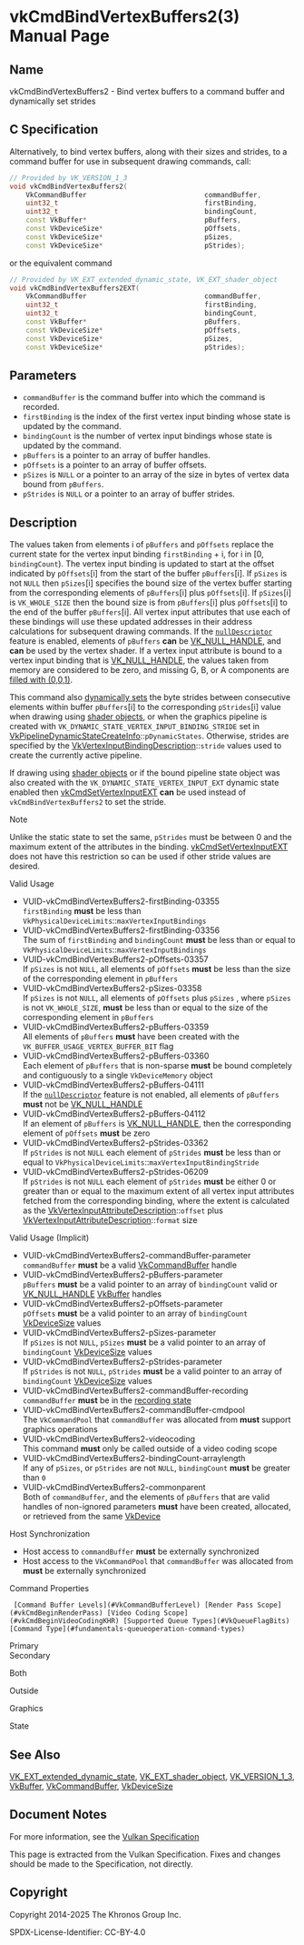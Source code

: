 # vkCmdBindVertexBuffers2(3) Manual Page

## Name

vkCmdBindVertexBuffers2 - Bind vertex buffers to a command buffer and dynamically set strides



## [](#_c_specification)C Specification

Alternatively, to bind vertex buffers, along with their sizes and strides, to a command buffer for use in subsequent drawing commands, call:

```c++
// Provided by VK_VERSION_1_3
void vkCmdBindVertexBuffers2(
    VkCommandBuffer                             commandBuffer,
    uint32_t                                    firstBinding,
    uint32_t                                    bindingCount,
    const VkBuffer*                             pBuffers,
    const VkDeviceSize*                         pOffsets,
    const VkDeviceSize*                         pSizes,
    const VkDeviceSize*                         pStrides);
```

or the equivalent command

```c++
// Provided by VK_EXT_extended_dynamic_state, VK_EXT_shader_object
void vkCmdBindVertexBuffers2EXT(
    VkCommandBuffer                             commandBuffer,
    uint32_t                                    firstBinding,
    uint32_t                                    bindingCount,
    const VkBuffer*                             pBuffers,
    const VkDeviceSize*                         pOffsets,
    const VkDeviceSize*                         pSizes,
    const VkDeviceSize*                         pStrides);
```

## [](#_parameters)Parameters

- `commandBuffer` is the command buffer into which the command is recorded.
- `firstBinding` is the index of the first vertex input binding whose state is updated by the command.
- `bindingCount` is the number of vertex input bindings whose state is updated by the command.
- `pBuffers` is a pointer to an array of buffer handles.
- `pOffsets` is a pointer to an array of buffer offsets.
- `pSizes` is `NULL` or a pointer to an array of the size in bytes of vertex data bound from `pBuffers`.
- `pStrides` is `NULL` or a pointer to an array of buffer strides.

## [](#_description)Description

The values taken from elements i of `pBuffers` and `pOffsets` replace the current state for the vertex input binding `firstBinding` + i, for i in \[0, `bindingCount`). The vertex input binding is updated to start at the offset indicated by `pOffsets`\[i] from the start of the buffer `pBuffers`\[i]. If `pSizes` is not `NULL` then `pSizes`\[i] specifies the bound size of the vertex buffer starting from the corresponding elements of `pBuffers`\[i] plus `pOffsets`\[i]. If `pSizes`\[i] is `VK_WHOLE_SIZE` then the bound size is from `pBuffers`\[i] plus `pOffsets`\[i] to the end of the buffer `pBuffers`\[i]. All vertex input attributes that use each of these bindings will use these updated addresses in their address calculations for subsequent drawing commands. If the [`nullDescriptor`](https://registry.khronos.org/vulkan/specs/latest/html/vkspec.html#features-nullDescriptor) feature is enabled, elements of `pBuffers` **can** be [VK\_NULL\_HANDLE](https://registry.khronos.org/vulkan/specs/latest/man/html/VK_NULL_HANDLE.html), and **can** be used by the vertex shader. If a vertex input attribute is bound to a vertex input binding that is [VK\_NULL\_HANDLE](https://registry.khronos.org/vulkan/specs/latest/man/html/VK_NULL_HANDLE.html), the values taken from memory are considered to be zero, and missing G, B, or A components are [filled with (0,0,1)](#fxvertex-input-extraction).

This command also [dynamically sets](https://registry.khronos.org/vulkan/specs/latest/html/vkspec.html#pipelines-dynamic-state) the byte strides between consecutive elements within buffer `pBuffers`\[i] to the corresponding `pStrides`\[i] value when drawing using [shader objects](https://registry.khronos.org/vulkan/specs/latest/html/vkspec.html#shaders-objects), or when the graphics pipeline is created with `VK_DYNAMIC_STATE_VERTEX_INPUT_BINDING_STRIDE` set in [VkPipelineDynamicStateCreateInfo](https://registry.khronos.org/vulkan/specs/latest/man/html/VkPipelineDynamicStateCreateInfo.html)::`pDynamicStates`. Otherwise, strides are specified by the [VkVertexInputBindingDescription](https://registry.khronos.org/vulkan/specs/latest/man/html/VkVertexInputBindingDescription.html)::`stride` values used to create the currently active pipeline.

If drawing using [shader objects](https://registry.khronos.org/vulkan/specs/latest/html/vkspec.html#shaders-objects) or if the bound pipeline state object was also created with the `VK_DYNAMIC_STATE_VERTEX_INPUT_EXT` dynamic state enabled then [vkCmdSetVertexInputEXT](https://registry.khronos.org/vulkan/specs/latest/man/html/vkCmdSetVertexInputEXT.html) **can** be used instead of `vkCmdBindVertexBuffers2` to set the stride.

Note

Unlike the static state to set the same, `pStrides` must be between 0 and the maximum extent of the attributes in the binding. [vkCmdSetVertexInputEXT](https://registry.khronos.org/vulkan/specs/latest/man/html/vkCmdSetVertexInputEXT.html) does not have this restriction so can be used if other stride values are desired.

Valid Usage

- [](#VUID-vkCmdBindVertexBuffers2-firstBinding-03355)VUID-vkCmdBindVertexBuffers2-firstBinding-03355  
  `firstBinding` **must** be less than `VkPhysicalDeviceLimits`::`maxVertexInputBindings`
- [](#VUID-vkCmdBindVertexBuffers2-firstBinding-03356)VUID-vkCmdBindVertexBuffers2-firstBinding-03356  
  The sum of `firstBinding` and `bindingCount` **must** be less than or equal to `VkPhysicalDeviceLimits`::`maxVertexInputBindings`
- [](#VUID-vkCmdBindVertexBuffers2-pOffsets-03357)VUID-vkCmdBindVertexBuffers2-pOffsets-03357  
  If `pSizes` is not `NULL`, all elements of `pOffsets` **must** be less than the size of the corresponding element in `pBuffers`
- [](#VUID-vkCmdBindVertexBuffers2-pSizes-03358)VUID-vkCmdBindVertexBuffers2-pSizes-03358  
  If `pSizes` is not `NULL`, all elements of `pOffsets` plus `pSizes` , where `pSizes` is not `VK_WHOLE_SIZE`, **must** be less than or equal to the size of the corresponding element in `pBuffers`
- [](#VUID-vkCmdBindVertexBuffers2-pBuffers-03359)VUID-vkCmdBindVertexBuffers2-pBuffers-03359  
  All elements of `pBuffers` **must** have been created with the `VK_BUFFER_USAGE_VERTEX_BUFFER_BIT` flag
- [](#VUID-vkCmdBindVertexBuffers2-pBuffers-03360)VUID-vkCmdBindVertexBuffers2-pBuffers-03360  
  Each element of `pBuffers` that is non-sparse **must** be bound completely and contiguously to a single `VkDeviceMemory` object
- [](#VUID-vkCmdBindVertexBuffers2-pBuffers-04111)VUID-vkCmdBindVertexBuffers2-pBuffers-04111  
  If the [`nullDescriptor`](https://registry.khronos.org/vulkan/specs/latest/html/vkspec.html#features-nullDescriptor) feature is not enabled, all elements of `pBuffers` **must** not be [VK\_NULL\_HANDLE](https://registry.khronos.org/vulkan/specs/latest/man/html/VK_NULL_HANDLE.html)
- [](#VUID-vkCmdBindVertexBuffers2-pBuffers-04112)VUID-vkCmdBindVertexBuffers2-pBuffers-04112  
  If an element of `pBuffers` is [VK\_NULL\_HANDLE](https://registry.khronos.org/vulkan/specs/latest/man/html/VK_NULL_HANDLE.html), then the corresponding element of `pOffsets` **must** be zero
- [](#VUID-vkCmdBindVertexBuffers2-pStrides-03362)VUID-vkCmdBindVertexBuffers2-pStrides-03362  
  If `pStrides` is not `NULL` each element of `pStrides` **must** be less than or equal to `VkPhysicalDeviceLimits`::`maxVertexInputBindingStride`
- [](#VUID-vkCmdBindVertexBuffers2-pStrides-06209)VUID-vkCmdBindVertexBuffers2-pStrides-06209  
  If `pStrides` is not `NULL` each element of `pStrides` **must** be either 0 or greater than or equal to the maximum extent of all vertex input attributes fetched from the corresponding binding, where the extent is calculated as the [VkVertexInputAttributeDescription](https://registry.khronos.org/vulkan/specs/latest/man/html/VkVertexInputAttributeDescription.html)::`offset` plus [VkVertexInputAttributeDescription](https://registry.khronos.org/vulkan/specs/latest/man/html/VkVertexInputAttributeDescription.html)::`format` size

Valid Usage (Implicit)

- [](#VUID-vkCmdBindVertexBuffers2-commandBuffer-parameter)VUID-vkCmdBindVertexBuffers2-commandBuffer-parameter  
  `commandBuffer` **must** be a valid [VkCommandBuffer](https://registry.khronos.org/vulkan/specs/latest/man/html/VkCommandBuffer.html) handle
- [](#VUID-vkCmdBindVertexBuffers2-pBuffers-parameter)VUID-vkCmdBindVertexBuffers2-pBuffers-parameter  
  `pBuffers` **must** be a valid pointer to an array of `bindingCount` valid or [VK\_NULL\_HANDLE](https://registry.khronos.org/vulkan/specs/latest/man/html/VK_NULL_HANDLE.html) [VkBuffer](https://registry.khronos.org/vulkan/specs/latest/man/html/VkBuffer.html) handles
- [](#VUID-vkCmdBindVertexBuffers2-pOffsets-parameter)VUID-vkCmdBindVertexBuffers2-pOffsets-parameter  
  `pOffsets` **must** be a valid pointer to an array of `bindingCount` [VkDeviceSize](https://registry.khronos.org/vulkan/specs/latest/man/html/VkDeviceSize.html) values
- [](#VUID-vkCmdBindVertexBuffers2-pSizes-parameter)VUID-vkCmdBindVertexBuffers2-pSizes-parameter  
  If `pSizes` is not `NULL`, `pSizes` **must** be a valid pointer to an array of `bindingCount` [VkDeviceSize](https://registry.khronos.org/vulkan/specs/latest/man/html/VkDeviceSize.html) values
- [](#VUID-vkCmdBindVertexBuffers2-pStrides-parameter)VUID-vkCmdBindVertexBuffers2-pStrides-parameter  
  If `pStrides` is not `NULL`, `pStrides` **must** be a valid pointer to an array of `bindingCount` [VkDeviceSize](https://registry.khronos.org/vulkan/specs/latest/man/html/VkDeviceSize.html) values
- [](#VUID-vkCmdBindVertexBuffers2-commandBuffer-recording)VUID-vkCmdBindVertexBuffers2-commandBuffer-recording  
  `commandBuffer` **must** be in the [recording state](#commandbuffers-lifecycle)
- [](#VUID-vkCmdBindVertexBuffers2-commandBuffer-cmdpool)VUID-vkCmdBindVertexBuffers2-commandBuffer-cmdpool  
  The `VkCommandPool` that `commandBuffer` was allocated from **must** support graphics operations
- [](#VUID-vkCmdBindVertexBuffers2-videocoding)VUID-vkCmdBindVertexBuffers2-videocoding  
  This command **must** only be called outside of a video coding scope
- [](#VUID-vkCmdBindVertexBuffers2-bindingCount-arraylength)VUID-vkCmdBindVertexBuffers2-bindingCount-arraylength  
  If any of `pSizes`, or `pStrides` are not `NULL`, `bindingCount` **must** be greater than `0`
- [](#VUID-vkCmdBindVertexBuffers2-commonparent)VUID-vkCmdBindVertexBuffers2-commonparent  
  Both of `commandBuffer`, and the elements of `pBuffers` that are valid handles of non-ignored parameters **must** have been created, allocated, or retrieved from the same [VkDevice](https://registry.khronos.org/vulkan/specs/latest/man/html/VkDevice.html)

Host Synchronization

- Host access to `commandBuffer` **must** be externally synchronized
- Host access to the `VkCommandPool` that `commandBuffer` was allocated from **must** be externally synchronized

Command Properties

     [Command Buffer Levels](#VkCommandBufferLevel) [Render Pass Scope](#vkCmdBeginRenderPass) [Video Coding Scope](#vkCmdBeginVideoCodingKHR) [Supported Queue Types](#VkQueueFlagBits) [Command Type](#fundamentals-queueoperation-command-types)

Primary  
Secondary

Both

Outside

Graphics

State

## [](#_see_also)See Also

[VK\_EXT\_extended\_dynamic\_state](https://registry.khronos.org/vulkan/specs/latest/man/html/VK_EXT_extended_dynamic_state.html), [VK\_EXT\_shader\_object](https://registry.khronos.org/vulkan/specs/latest/man/html/VK_EXT_shader_object.html), [VK\_VERSION\_1\_3](https://registry.khronos.org/vulkan/specs/latest/man/html/VK_VERSION_1_3.html), [VkBuffer](https://registry.khronos.org/vulkan/specs/latest/man/html/VkBuffer.html), [VkCommandBuffer](https://registry.khronos.org/vulkan/specs/latest/man/html/VkCommandBuffer.html), [VkDeviceSize](https://registry.khronos.org/vulkan/specs/latest/man/html/VkDeviceSize.html)

## [](#_document_notes)Document Notes

For more information, see the [Vulkan Specification](https://registry.khronos.org/vulkan/specs/latest/html/vkspec.html#vkCmdBindVertexBuffers2)

This page is extracted from the Vulkan Specification. Fixes and changes should be made to the Specification, not directly.

## [](#_copyright)Copyright

Copyright 2014-2025 The Khronos Group Inc.

SPDX-License-Identifier: CC-BY-4.0